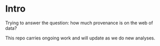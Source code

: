 # Intro
Trying to answer the question: how much provenance is on the web of data?

This repo carries ongoing work and will update as we do new analyses. 

